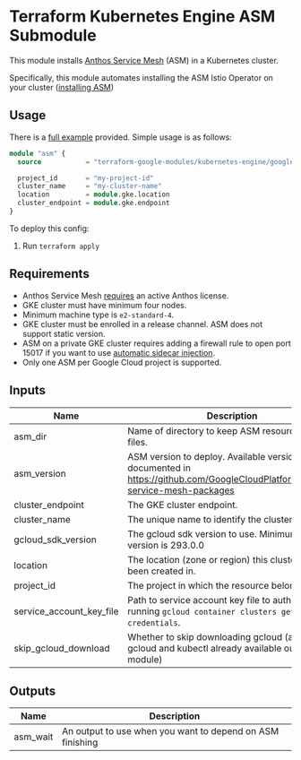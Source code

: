 # Terraform Kubernetes Engine ASM Submodule

This module installs [Anthos Service Mesh](https://cloud.google.com/service-mesh/docs) (ASM) in a Kubernetes cluster.

Specifically, this module automates installing the ASM Istio Operator on your cluster ([installing ASM](https://cloud.google.com/service-mesh/docs/install))

## Usage

There is a [full example](../../examples/simple_zonal_with_asm) provided. Simple usage is as follows:

```tf
module "asm" {
  source           = "terraform-google-modules/kubernetes-engine/google//modules/asm"

  project_id       = "my-project-id"
  cluster_name     = "my-cluster-name"
  location         = module.gke.location
  cluster_endpoint = module.gke.endpoint
}
```

To deploy this config:
1. Run `terraform apply`

## Requirements

- Anthos Service Mesh [requires](https://cloud.google.com/service-mesh/docs/gke-install-existing-cluster#requirements) an active Anthos license.
- GKE cluster must have minimum four nodes.
- Minimum machine type is `e2-standard-4`.
- GKE cluster must be enrolled in a release channel. ASM does not support static version.
- ASM on a private GKE cluster requires adding a firewall rule to open port 15017 if you want to use [automatic sidecar injection](https://cloud.google.com/service-mesh/docs/proxy-injection).
- Only one ASM per Google Cloud project is supported.


 <!-- BEGINNING OF PRE-COMMIT-TERRAFORM DOCS HOOK -->
## Inputs

| Name | Description | Type | Default | Required |
|------|-------------|:----:|:-----:|:-----:|
| asm\_dir | Name of directory to keep ASM resource config files. | string | `"asm-dir"` | no |
| asm\_version | ASM version to deploy. Available versions are documented in https://github.com/GoogleCloudPlatform/anthos-service-mesh-packages | string | `"release-1.6-asm"` | no |
| cluster\_endpoint | The GKE cluster endpoint. | string | n/a | yes |
| cluster\_name | The unique name to identify the cluster in ASM. | string | n/a | yes |
| gcloud\_sdk\_version | The gcloud sdk version to use. Minimum required version is 293.0.0 | string | `"296.0.1"` | no |
| location | The location (zone or region) this cluster has been created in. | string | n/a | yes |
| project\_id | The project in which the resource belongs. | string | n/a | yes |
| service\_account\_key\_file | Path to service account key file to auth as for running `gcloud container clusters get-credentials`. | string | `""` | no |
| skip\_gcloud\_download | Whether to skip downloading gcloud (assumes gcloud and kubectl already available outside the module) | bool | `"true"` | no |

## Outputs

| Name | Description |
|------|-------------|
| asm\_wait | An output to use when you want to depend on ASM finishing |

 <!-- END OF PRE-COMMIT-TERRAFORM DOCS HOOK -->
